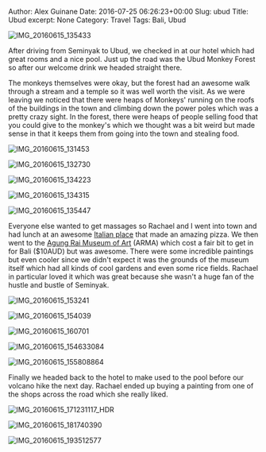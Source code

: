 Author: Alex Guinane
Date: 2016-07-25 06:26:23+00:00
Slug: ubud
Title: Ubud
excerpt: None
Category: Travel
Tags: Bali, Ubud

![IMG_20160615_135433](/images/2016/2016-07-25-ubud/img_20160615_135433.jpg "Ubud Monkey Forest")

After driving from Seminyak to Ubud, we checked in at our hotel which had great rooms and a nice pool. Just up the road was the Ubud Monkey Forest so after our welcome drink we headed straight there.

The monkeys themselves were okay, but the forest had an awesome walk through a stream and a temple so it was well worth the visit. As we were leaving we noticed that there were heaps of Monkeys' running on the roofs of the buildings in the town and climbing down the power poles which was a pretty crazy sight. In the forest, there were heaps of people selling food that you could give to the monkey's which we thought was a bit weird but made sense in that it keeps them from going into the town and stealing food.

![IMG_20160615_131453](/images/2016/2016-07-25-ubud/img_20160615_131453.jpg)

![IMG_20160615_132730](/images/2016/2016-07-25-ubud/img_20160615_132730.jpg)

![IMG_20160615_134223](/images/2016/2016-07-25-ubud/img_20160615_134223.jpg)

![IMG_20160615_134315](/images/2016/2016-07-25-ubud/img_20160615_134315.jpg)

![IMG_20160615_135447](/images/2016/2016-07-25-ubud/img_20160615_135447.jpg)

Everyone else wanted to get massages so Rachael and I went into town and had lunch at an awesome [Italian place](https://goo.gl/maps/ny58PV1JYKE2) that made an amazing pizza. We then went to the [Agung Rai Museum of Art](http://www.armabali.com/) (ARMA) which cost a fair bit to get in for Bali ($10AUD) but was awesome. There were some incredible paintings but even cooler since we didn't expect it was the grounds of the museum itself which had all kinds of cool gardens and even some rice fields. Rachael in particular loved it which was great because she wasn't a huge fan of the hustle and bustle of Seminyak.

![IMG_20160615_153241](/images/2016/2016-07-25-ubud/img_20160615_153241.jpg)

![IMG_20160615_154039](/images/2016/2016-07-25-ubud/img_20160615_154039.jpg)

![IMG_20160615_160701](/images/2016/2016-07-25-ubud/img_20160615_160701.jpg)

![IMG_20160615_154633084](/images/2016/2016-07-25-ubud/img_20160615_154633084.jpg)

![IMG_20160615_155808864](/images/2016/2016-07-25-ubud/img_20160615_155808864.jpg)

Finally we headed back to the hotel to make used to the pool before our volcano hike the next day. Rachael ended up buying a painting from one of the shops across the road which she really liked.

![IMG_20160615_171231117_HDR](/images/2016/2016-07-25-ubud/img_20160615_171231117_hdr.jpg)

![IMG_20160615_181740390](/images/2016/2016-07-25-ubud/img_20160615_181740390.jpg)

![IMG_20160615_193512577](/images/2016/2016-07-25-ubud/img_20160615_193512577.jpg)
